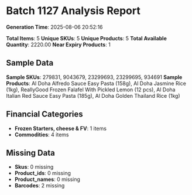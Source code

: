 # Batch 1127 Analysis Report

**Generation Time**: 2025-08-06 20:52:16

**Total Items**: 5
**Unique SKUs**: 5
**Unique Products**: 5
**Total Available Quantity**: 2220.00
**Near Expiry Products**: 1

## Sample Data
**Sample SKUs**: 279831, 9043679, 23299693, 23299695, 934691
**Sample Products**: Al Doha Alfredo Sauce Easy Pasta (158g), Al Doha Jasmine Rice (1kg), ReallyGood Frozen Falafel With Pickled Lemon (12 pcs), Al Doha Italian Red Sauce Easy Pasta (185g), Al Doha Golden Thailand Rice (1kg)

## Financial Categories
- **Frozen Starters, cheese & FV**: 1 items
- **Commodities**: 4 items

## Missing Data
- **Skus**: 0 missing
- **Product_ids**: 0 missing
- **Product_names**: 0 missing
- **Barcodes**: 2 missing
